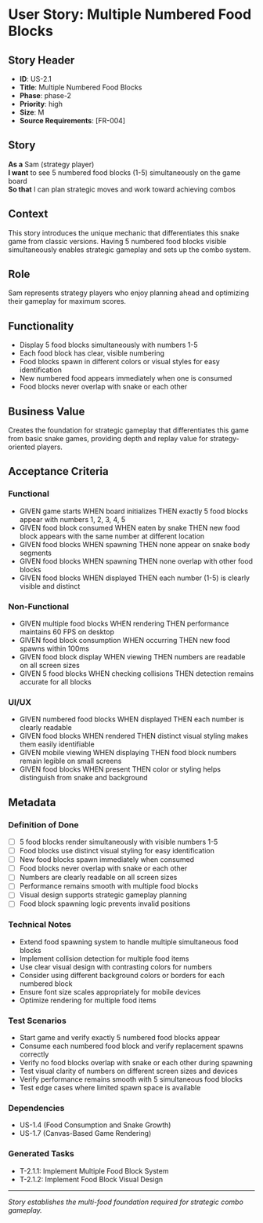 # User Story: Multiple Numbered Food Blocks

## Story Header
- **ID**: US-2.1
- **Title**: Multiple Numbered Food Blocks
- **Phase**: phase-2
- **Priority**: high
- **Size**: M
- **Source Requirements**: [FR-004]

## Story
**As a** Sam (strategy player)  
**I want** to see 5 numbered food blocks (1-5) simultaneously on the game board  
**So that** I can plan strategic moves and work toward achieving combos

## Context
This story introduces the unique mechanic that differentiates this snake game from classic versions. Having 5 numbered food blocks visible simultaneously enables strategic gameplay and sets up the combo system.

## Role
Sam represents strategy players who enjoy planning ahead and optimizing their gameplay for maximum scores.

## Functionality
- Display 5 food blocks simultaneously with numbers 1-5
- Each food block has clear, visible numbering
- Food blocks spawn in different colors or visual styles for easy identification
- New numbered food appears immediately when one is consumed
- Food blocks never overlap with snake or each other

## Business Value
Creates the foundation for strategic gameplay that differentiates this game from basic snake games, providing depth and replay value for strategy-oriented players.

## Acceptance Criteria

### Functional
- GIVEN game starts WHEN board initializes THEN exactly 5 food blocks appear with numbers 1, 2, 3, 4, 5
- GIVEN food block consumed WHEN eaten by snake THEN new food block appears with the same number at different location
- GIVEN food blocks WHEN spawning THEN none appear on snake body segments
- GIVEN food blocks WHEN spawning THEN none overlap with other food blocks
- GIVEN food blocks WHEN displayed THEN each number (1-5) is clearly visible and distinct

### Non-Functional
- GIVEN multiple food blocks WHEN rendering THEN performance maintains 60 FPS on desktop
- GIVEN food block consumption WHEN occurring THEN new food spawns within 100ms
- GIVEN food block display WHEN viewing THEN numbers are readable on all screen sizes
- GIVEN 5 food blocks WHEN checking collisions THEN detection remains accurate for all blocks

### UI/UX
- GIVEN numbered food blocks WHEN displayed THEN each number is clearly readable
- GIVEN food blocks WHEN rendered THEN distinct visual styling makes them easily identifiable
- GIVEN mobile viewing WHEN displaying THEN food block numbers remain legible on small screens
- GIVEN food blocks WHEN present THEN color or styling helps distinguish from snake and background

## Metadata

### Definition of Done
- [ ] 5 food blocks render simultaneously with visible numbers 1-5
- [ ] Food blocks use distinct visual styling for easy identification
- [ ] New food blocks spawn immediately when consumed
- [ ] Food blocks never overlap with snake or each other
- [ ] Numbers are clearly readable on all screen sizes
- [ ] Performance remains smooth with multiple food blocks
- [ ] Visual design supports strategic gameplay planning
- [ ] Food block spawning logic prevents invalid positions

### Technical Notes
- Extend food spawning system to handle multiple simultaneous food blocks
- Implement collision detection for multiple food items
- Use clear visual design with contrasting colors for numbers
- Consider using different background colors or borders for each numbered block
- Ensure font size scales appropriately for mobile devices
- Optimize rendering for multiple food items

### Test Scenarios
- Start game and verify exactly 5 numbered food blocks appear
- Consume each numbered food block and verify replacement spawns correctly
- Verify no food blocks overlap with snake or each other during spawning
- Test visual clarity of numbers on different screen sizes and devices
- Verify performance remains smooth with 5 simultaneous food blocks
- Test edge cases where limited spawn space is available

### Dependencies
- US-1.4 (Food Consumption and Snake Growth)
- US-1.7 (Canvas-Based Game Rendering)

### Generated Tasks
- T-2.1.1: Implement Multiple Food Block System
- T-2.1.2: Implement Food Block Visual Design

---

*Story establishes the multi-food foundation required for strategic combo gameplay.*